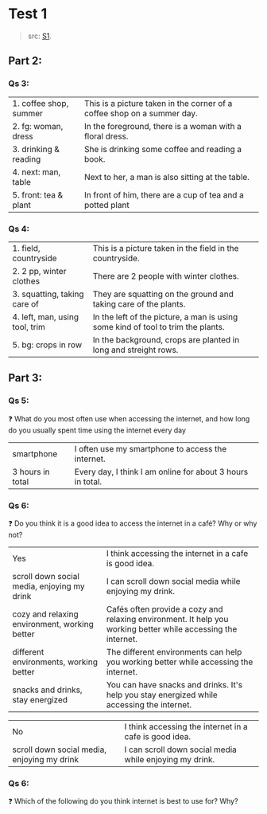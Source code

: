 # Test 1

> src: [S1](https://www.youtube.com/watch?v=WrlLWbYaADg&list=PLLfvb_squPvhvzuFQ1XtUCDXJnVSK-hzx).
## Part 2:
### Qs 3:
|  | |
|------|--------|
| 1. coffee shop, summer | This is a picture taken in the corner of a coffee shop on a summer day.|
| 2. fg: woman, dress | In the foreground, there is a woman with a floral dress.|
| 3. drinking & reading | She is drinking some coffee and reading a book. |
| 4. next: man, table | Next to her, a man is also sitting at the table.|
| 5. front: tea & plant | In front of him, there are a cup of tea and a potted plant |

### Qs 4:
|  | |
|------|--------|
| 1. field, countryside | This is a picture taken in the field in the countryside.|
| 2. 2 pp, winter clothes | There are 2 people with winter clothes.|
| 3. squatting, taking care of | They are squatting on the ground and taking care of the plants. |
| 4. left, man, using tool, trim | In the left of the picture, a man is using some kind of tool to trim the plants.|
| 5. bg: crops in row | In the background, crops are planted in long and streight rows. |

## Part 3:
### Qs 5:

❓ What do you most often use when accessing the internet, and how long do you usually spent time using the internet every day

|  | |
|------|--------|
| smartphone | I often use my smartphone to access the internet.|
| 3 hours in total | Every day, I think I am online for about 3 hours in total.|

### Qs 6:
❓ Do you think it is a good idea to access the internet in a café? Why or why not?

|  | |
|------|--------|
| Yes | I think accessing the internet in a cafe is good idea.|
| scroll down social media, enjoying my drink | I can scroll down social media while enjoying my drink.|
| cozy and relaxing environment, working better | Cafés often provide a cozy and relaxing environment. It help you working better while accessing the internet. |
| different environments, working better| The different environments can help you working better while accessing the internet. |
| snacks and drinks, stay energized| You can have snacks and drinks. It's help you stay energized while accessing the internet. |


|  | |
|------|--------|
| No | I think accessing the internet in a cafe is good idea.|
| scroll down social media, enjoying my drink | I can scroll down social media while enjoying my drink.|

### Qs 6:
❓ Which of the following do you think internet is best to use for? Why?


